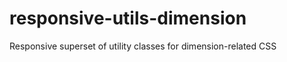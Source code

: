 responsive-utils-dimension
==========================

Responsive superset of utility classes for dimension-related CSS
